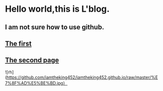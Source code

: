 # Hello world,this is L'blog.
## **I am not sure how to use github.**
 
## [The first](https://iamtheking452.github.io/post-1)

## [The second page](https://iamtheking452.github.io/The-second-pages)

![rh](https://github.com/iamtheking452/iamtheking452.github.io/raw/master/%E7%8F%AD%E5%BE%BD.jpg）
